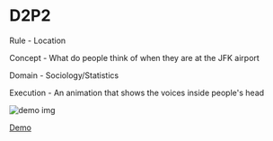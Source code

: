 # D2P2
Rule - Location

Concept - What do people think of when they are at the JFK airport

Domain - Sociology/Statistics

Execution - An animation that shows the voices inside people's head

![demo img](https://github.com/youozhan/mfadt-majorstudio-1/raw/master/Assignments/D2P2/voice.001.jpeg "Img demo-ing the scenario")

[Demo](https://vimeo.com/232399648)